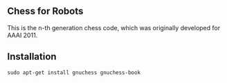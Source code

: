 ## Chess for Robots

This is the n-th generation chess code, which was originally developed for AAAI 2011.

## Installation

    sudo apt-get install gnuchess gnuchess-book
